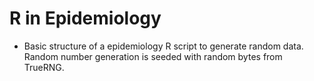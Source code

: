 # R in Epidemiology
- Basic structure of a epidemiology R script to generate random data. Random number generation is seeded with random bytes from TrueRNG.